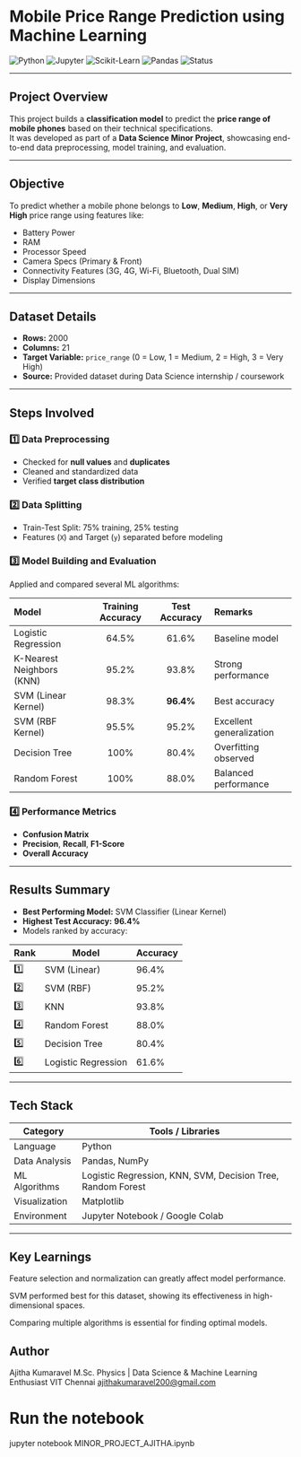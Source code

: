 # Mobile Price Range Prediction using Machine Learning

![Python](https://img.shields.io/badge/Python-3.9-blue?logo=python)
![Jupyter](https://img.shields.io/badge/Jupyter-Notebook-orange?logo=jupyter)
![Scikit-Learn](https://img.shields.io/badge/Scikit--Learn-ML-yellow?logo=scikit-learn)
![Pandas](https://img.shields.io/badge/Pandas-Data%20Analysis-purple)
![Status](https://img.shields.io/badge/Status-Completed-success)

---

##  Project Overview

This project builds a **classification model** to predict the **price range of mobile phones** based on their technical specifications.  
It was developed as part of a **Data Science Minor Project**, showcasing end-to-end data preprocessing, model training, and evaluation.

---

##  Objective

To predict whether a mobile phone belongs to **Low**, **Medium**, **High**, or **Very High** price range using features like:
- Battery Power  
- RAM  
- Processor Speed  
- Camera Specs (Primary & Front)  
- Connectivity Features (3G, 4G, Wi-Fi, Bluetooth, Dual SIM)  
- Display Dimensions  

---

##  Dataset Details

- **Rows:** 2000  
- **Columns:** 21  
- **Target Variable:** `price_range` (0 = Low, 1 = Medium, 2 = High, 3 = Very High)  
- **Source:** Provided dataset during Data Science internship / coursework  

---

##  Steps Involved

### 1️⃣ Data Preprocessing
- Checked for **null values** and **duplicates**
- Cleaned and standardized data  
- Verified **target class distribution**

### 2️⃣ Data Splitting
- Train-Test Split: 75% training, 25% testing  
- Features (`X`) and Target (`y`) separated before modeling

### 3️⃣ Model Building and Evaluation
Applied and compared several ML algorithms:

| Model | Training Accuracy | Test Accuracy | Remarks |
|:------|:-----------------:|:--------------:|:--------|
| Logistic Regression | 64.5% | 61.6% | Baseline model |
| K-Nearest Neighbors (KNN) | 95.2% | 93.8% | Strong performance |
| SVM (Linear Kernel) | 98.3% | **96.4%** | Best accuracy |
| SVM (RBF Kernel) | 95.5% | 95.2% | Excellent generalization |
| Decision Tree | 100% | 80.4% | Overfitting observed |
| Random Forest | 100% | 88.0% | Balanced performance |

### 4️⃣ Performance Metrics
- **Confusion Matrix**
- **Precision**, **Recall**, **F1-Score**
- **Overall Accuracy**

---

##  Results Summary

-  **Best Performing Model:** SVM Classifier (Linear Kernel)
-  **Highest Test Accuracy:** **96.4%**
-  Models ranked by accuracy:

| Rank | Model | Accuracy |
|------|--------|----------|
| 1️⃣ | SVM (Linear) | 96.4% |
| 2️⃣ | SVM (RBF) | 95.2% |
| 3️⃣ | KNN | 93.8% |
| 4️⃣ | Random Forest | 88.0% |
| 5️⃣ | Decision Tree | 80.4% |
| 6️⃣ | Logistic Regression | 61.6% |

---

##  Tech Stack

| Category | Tools / Libraries |
|-----------|------------------|
| Language | Python |
| Data Analysis | Pandas, NumPy |
| ML Algorithms | Logistic Regression, KNN, SVM, Decision Tree, Random Forest |
| Visualization | Matplotlib |
| Environment | Jupyter Notebook / Google Colab |

---
##  Key Learnings

Feature selection and normalization can greatly affect model performance.

SVM performed best for this dataset, showing its effectiveness in high-dimensional spaces.

Comparing multiple algorithms is essential for finding optimal models.
## Author

Ajitha Kumaravel
M.Sc. Physics | Data Science & Machine Learning Enthusiast
VIT Chennai
ajithakumaravel200@gmail.com



# Run the notebook
jupyter notebook MINOR_PROJECT_AJITHA.ipynb
